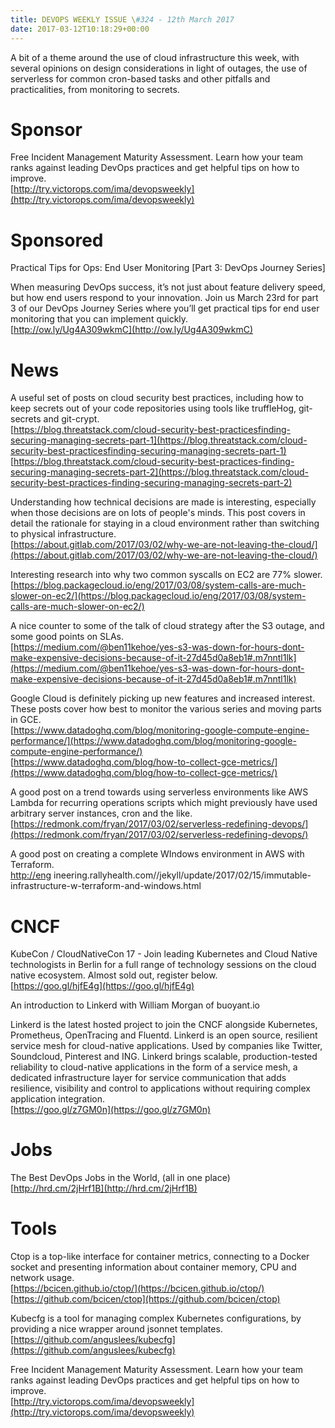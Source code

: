 ```yaml
---
title: DEVOPS WEEKLY ISSUE \#324 - 12th March 2017 
date: 2017-03-12T10:18:29+00:00
---
```


A bit of a theme around the use of cloud infrastructure this week, with several opinions on design considerations in light of outages, the use of serverless for common cron-based tasks and other pitfalls and practicalities, from monitoring to secrets.


Sponsor
======

Free Incident Management Maturity Assessment. Learn how your team ranks against leading DevOps practices and get helpful tips on how to improve.
<br>[http://try.victorops.com/ima/devopsweekly](http://try.victorops.com/ima/devopsweekly)


Sponsored
========

Practical Tips for Ops: End User Monitoring [Part 3: DevOps Journey Series]

When measuring DevOps success, it’s not just about feature delivery speed, but how end users respond to your innovation. Join us March 23rd for part 3 of our DevOps Journey Series where you’ll get practical tips for end user monitoring that you can implement quickly.
<br>[http://ow.ly/Ug4A309wkmC](http://ow.ly/Ug4A309wkmC)


News
====

A useful set of posts on cloud security best practices, including how to keep secrets out of your code repositories using tools like truffleHog, git-secrets and git-crypt.
<br>[https://blog.threatstack.com/cloud-security-best-practicesfinding-securing-managing-secrets-part-1](https://blog.threatstack.com/cloud-security-best-practicesfinding-securing-managing-secrets-part-1)
<br>[https://blog.threatstack.com/cloud-security-best-practices-finding-securing-managing-secrets-part-2](https://blog.threatstack.com/cloud-security-best-practices-finding-securing-managing-secrets-part-2)


Understanding how technical decisions are made is interesting, especially when those decisions are on lots of people's minds. This post covers in detail the rationale for staying in a cloud environment rather than switching to physical infrastructure.
<br>[https://about.gitlab.com/2017/03/02/why-we-are-not-leaving-the-cloud/](https://about.gitlab.com/2017/03/02/why-we-are-not-leaving-the-cloud/)


Interesting research into why two common syscalls on EC2 are 77% slower.
<br>[https://blog.packagecloud.io/eng/2017/03/08/system-calls-are-much-slower-on-ec2/](https://blog.packagecloud.io/eng/2017/03/08/system-calls-are-much-slower-on-ec2/)


A nice counter to some of the talk of cloud strategy after the S3 outage, and some good points on SLAs.
<br>[https://medium.com/@ben11kehoe/yes-s3-was-down-for-hours-dont-make-expensive-decisions-because-of-it-27d45d0a8eb1#.m7nntl1lk](https://medium.com/@ben11kehoe/yes-s3-was-down-for-hours-dont-make-expensive-decisions-because-of-it-27d45d0a8eb1#.m7nntl1lk)


Google Cloud is definitely picking up new features and increased interest. These posts cover how best to monitor the various series and moving parts in GCE.
<br>[https://www.datadoghq.com/blog/monitoring-google-compute-engine-performance/](https://www.datadoghq.com/blog/monitoring-google-compute-engine-performance/)
<br>[https://www.datadoghq.com/blog/how-to-collect-gce-metrics/](https://www.datadoghq.com/blog/how-to-collect-gce-metrics/)


A good post on a trend towards using serverless environments like AWS Lambda for recurring operations scripts which might previously have used arbitrary server instances, cron and the like.
<br>[https://redmonk.com/fryan/2017/03/02/serverless-redefining-devops/](https://redmonk.com/fryan/2017/03/02/serverless-redefining-devops/)


A good post on creating a complete WIndows environment in AWS with Terraform.
<br>[http://eng](http://eng)
ineering.rallyhealth.com//jekyll/update/2017/02/15/immutable-infrastructure-w-terraform-and-windows.html


CNCF
====

KubeCon / CloudNativeCon 17 - Join leading Kubernetes and Cloud Native technologists in Berlin for a full range of technology sessions on the cloud native ecosystem. Almost sold out, register below.
<br>[https://goo.gl/hjfE4g](https://goo.gl/hjfE4g)


An introduction to Linkerd with William Morgan of buoyant.io

Linkerd is the latest hosted project to join the CNCF alongside Kubernetes, Prometheus, OpenTracing and Fluentd. Linkerd is an open source, resilient service mesh for cloud-native applications. Used by companies like Twitter, Soundcloud, Pinterest and ING. Linkerd brings scalable, production-tested reliability to cloud-native applications in the form of a service mesh, a dedicated infrastructure layer for service communication that adds resilience, visibility and control to applications without requiring complex application integration.
<br>[https://goo.gl/z7GM0n](https://goo.gl/z7GM0n)


Jobs
====

The Best DevOps Jobs in the World, (all in one place)
<br>[http://hrd.cm/2jHrf1B](http://hrd.cm/2jHrf1B)


Tools
=====

Ctop is a top-like interface for container metrics, connecting to a Docker socket and presenting information about container memory, CPU and network usage.
<br>[https://bcicen.github.io/ctop/](https://bcicen.github.io/ctop/)
<br>[https://github.com/bcicen/ctop](https://github.com/bcicen/ctop)


Kubecfg is a tool for managing complex Kubernetes configurations, by providing a nice wrapper around jsonnet templates.
<br>[https://github.com/anguslees/kubecfg](https://github.com/anguslees/kubecfg)



Free Incident Management Maturity Assessment. Learn how your team ranks against leading DevOps practices and get helpful tips on how to improve.
<br>[http://try.victorops.com/ima/devopsweekly](http://try.victorops.com/ima/devopsweekly)



